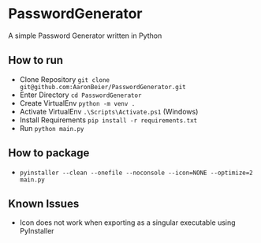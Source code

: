 # PasswordGenerator
A simple Password Generator written in Python

## How to run
- Clone Repository `git clone git@github.com:AaronBeier/PasswordGenerator.git`
- Enter Directory `cd PasswordGenerator`
- Create VirtualEnv `python -m venv .`
- Activate VirtualEnv `.\Scripts\Activate.ps1` (Windows)
- Install Requirements `pip install -r requirements.txt`
- Run `python main.py`

## How to package
- `pyinstaller --clean --onefile --noconsole --icon=NONE --optimize=2 main.py`

## Known Issues
- Icon does not work when exporting as a singular executable using PyInstaller